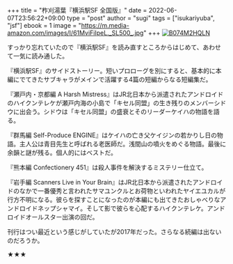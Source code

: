 +++
title = "柞刈湯葉『横浜駅SF 全国版』"
date = 2022-06-07T23:56:22+09:00
type = "post"
author = "sugi"
tags = ["isukariyuba", "jsf"]
ebook = 1
image = "https://m.media-amazon.com/images/I/61MviFiIpeL._SL500_.jpg"
+++
<a href="https://www.amazon.co.jp/dp/B074M2HQLN/?tag=chezsugi-22" target="_blank" class="alignleft"><img src="https://m.media-amazon.com/images/I/61MviFiIpeL._SL500_.jpg" alt="B074M2HQLN" border="0" /></a>

すっかり忘れていたので『横浜駅SF』を読み直すところからはじめて、あわせて一気に読み通した。

『横浜駅SF』のサイドストーリー。短いプロローグを別にすると、基本的に本編にでてきたサブキャラがメインで活躍する4篇の短編からなる短編集だ。

『瀬戸内・京都編 A Harsh Mistress』はJR北日本から派遣されたアンドロイドのハイクンテレケが瀬戸内海の小島で「キセル同盟」の生き残りのメンバーシドウに出会う。シドウは「キセル同盟」の盛衰とそのリーダーケイハの物語を語る。

『群馬編 Self-Produce ENGINE』はケイハの亡き父ケイジンの若かりし日の物語。主人公は青目先生と呼ばれる老医師だ。浅間山の噴火をめぐる物語。最後に余韻と謎が残る。個人的にはベストだ。

『熊本編 Confectionery 451』は殺人事件を解決するミステリー仕立て。

『岩手編 Scanners Live in Your Brain』はJR北日本から派遣されたアンドロイドのなかで一番優秀と言われたサマユンクルとお荷物といわれたヤイエユカルが行方不明になる。彼らを探すことになったのが本編にも出てきたおしゃべりなアンドロイドネップシャマイ。そして影で彼らを心配するハイクンテレケ。アンドロイドオールスター出演の回だ。

刊行はつい最近という感じがしていたが2017年だった。さらなる続編は出ないのだろうか。

★★★
